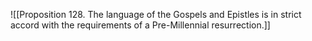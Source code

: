 ![[Proposition 128. The language of the Gospels and Epistles is in strict accord with the requirements of a Pre-Millennial resurrection.]]
